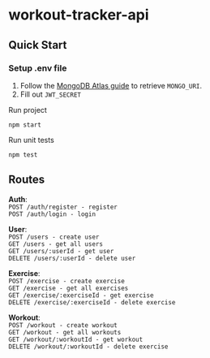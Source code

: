 # workout-tracker-api




## Quick Start

### Setup .env file
1. Follow the [MongoDB Atlas guide](https://www.mongodb.com/docs/guides/atlas/connection-string/) to retrieve `MONGO_URI`.
2. Fill out `JWT_SECRET`


Run project
```
npm start
```

Run unit tests
```
npm test
```

## Routes

**Auth**:\
`POST /auth/register - register`\
`POST /auth/login - login`

**User**:\
	`POST /users - create user`\
	`GET /users - get all users`\
	`GET /users/:userId - get user`\
	`DELETE /users/:userId - delete user`

**Exercise**:\
	`POST /exercise - create exercise`\
	`GET /exercise - get all exercises`\
	`GET /exercise/:exerciseId - get exercise`\
	`DELETE /exercise/:exerciseId - delete exercise`

**Workout**:\
	`POST /workout - create workout`\
	`GET /workout - get all workouts`\
	`GET /workout/:workoutId - get workout`\
	`DELETE /workout/:workoutId - delete exercise`

